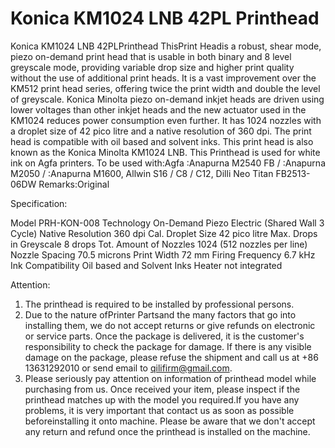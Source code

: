 # Konica KM1024 LNB 42PL Printhead

Konica KM1024 LNB 42PLPrinthead
ThisPrint Headis a robust, shear mode, piezo on-demand print head that is usable in both binary and 8 level greyscale mode, providing variable drop size and higher print quality without the use of additional print heads. It is a vast improvement over the KM512 print head series, offering twice the print width and double the level of greyscale. Konica Minolta piezo on-demand inkjet heads are driven using lower voltages than other inkjet heads and the new actuator used in the KM1024 reduces power consumption even further. It has 1024 nozzles with a droplet size of 42 pico litre and a native resolution of 360 dpi. The print head is compatible with oil based and solvent inks. This print head is also known as the Konica Minolta KM1024 LNB.
This Printhead is used for white ink on Agfa printers.
To be used with:Agfa :Anapurna M2540 FB / :Anapurna M2050 / :Anapurna M1600, Allwin S16 / C8 / C12, Dilli Neo Titan FB2513-06DW
Remarks:Original

Specification:

Model	PRH-KON-008
Technology	On-Demand Piezo Electric (Shared Wall 3    Cycle)
Native Resolution	360 dpi
Cal. Droplet Size	42 pico litre
Max. Drops in Greyscale	8 drops
Tot. Amount of Nozzles	1024 (512 nozzles per line)
Nozzle Spacing	70.5 microns
Print Width	72 mm
Firing Frequency	6.7 kHz
Ink Compatibility	Oil based and Solvent Inks
Heater	not integrated


Attention:
1. The printhead is required to be installed by professional persons.
2. Due to the nature ofPrinter Partsand the many factors that go into installing them, we do not accept returns or give refunds on electronic or service parts. Once the package is delivered, it is the customer's responsibility to check the package for damage. If there is any visible damage on the package, please refuse the shipment and call us at +86 13631292010 or send email to qilifirm@gmail.com.
3. Please seriously pay attention on information of printhead model while purchasing from us. Once received your item, please inspect if the printhead matches up with the model you required.If you have any problems, it is very important that contact us as soon as possible beforeinstalling it onto machine. Please be aware that we don't accept any return and refund once the printhead is installed on the machine.
